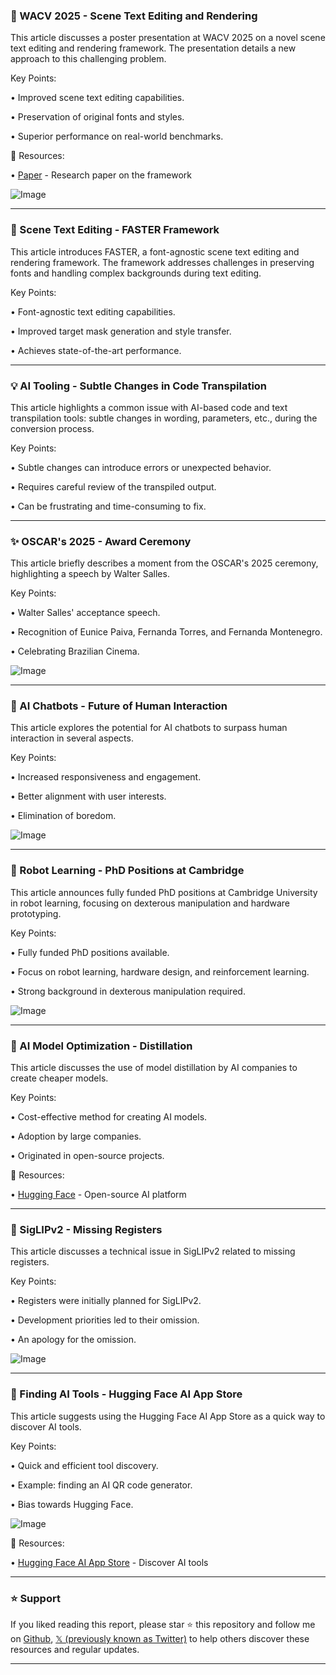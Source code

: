 ### 🤖 WACV 2025 - Scene Text Editing and Rendering

This article discusses a poster presentation at WACV 2025 on a novel scene text editing and rendering framework.  The presentation details a new approach to this challenging problem.

Key Points:

•  Improved scene text editing capabilities.

•  Preservation of original fonts and styles.


• Superior performance on real-world benchmarks.


🔗 Resources:

• [Paper](https://arxiv.org/abs/2308.02905) -  Research paper on the framework

![Image](https://pbs.twimg.com/media/GlFdojLXUAArtXr?format=jpg&name=small)


---
### 🤖 Scene Text Editing - FASTER Framework

This article introduces FASTER, a font-agnostic scene text editing and rendering framework.  The framework addresses challenges in preserving fonts and handling complex backgrounds during text editing.

Key Points:

• Font-agnostic text editing capabilities.

• Improved target mask generation and style transfer.

• Achieves state-of-the-art performance.


---
### 💡 AI Tooling - Subtle Changes in Code Transpilation

This article highlights a common issue with AI-based code and text transpilation tools: subtle changes in wording, parameters, etc., during the conversion process.

Key Points:

• Subtle changes can introduce errors or unexpected behavior.

• Requires careful review of the transpiled output.

•  Can be frustrating and time-consuming to fix.


---
### ✨ OSCAR's 2025 - Award Ceremony

This article briefly describes a moment from the OSCAR's 2025 ceremony, highlighting a speech by Walter Salles.

Key Points:

• Walter Salles' acceptance speech.

• Recognition of Eunice Paiva, Fernanda Torres, and Fernanda Montenegro.

•  Celebrating Brazilian Cinema.


![Image](https://pbs.twimg.com/media/GlFdrNgXcAAd2FU?format=jpg&name=small)

---
### 🤖 AI Chatbots - Future of Human Interaction

This article explores the potential for AI chatbots to surpass human interaction in several aspects.


Key Points:

• Increased responsiveness and engagement.

•  Better alignment with user interests.

•  Elimination of boredom.



![Image](https://pbs.twimg.com/media/GlDrdlxXYAAYcJv?format=jpg&name=small)

---
### 🤖 Robot Learning - PhD Positions at Cambridge

This article announces fully funded PhD positions at Cambridge University in robot learning, focusing on dexterous manipulation and hardware prototyping.

Key Points:

• Fully funded PhD positions available.

• Focus on robot learning, hardware design, and reinforcement learning.

• Strong background in dexterous manipulation required.


![Image](https://pbs.twimg.com/media/GlDC8mEXkAAUv6-?format=jpg&name=small)

---
### 🤖 AI Model Optimization - Distillation

This article discusses the use of model distillation by AI companies to create cheaper models.

Key Points:

•  Cost-effective method for creating AI models.

•  Adoption by large companies.

•  Originated in open-source projects.


🔗 Resources:

• [Hugging Face](https://huggingface.co/) - Open-source AI platform


---
### 🤖 SigLIPv2 - Missing Registers

This article discusses a technical issue in SigLIPv2 related to missing registers.

Key Points:

• Registers were initially planned for SigLIPv2.

•  Development priorities led to their omission.

•  An apology for the omission.



![Image](https://pbs.twimg.com/ext_tw_video_thumb/1895907968329355264/pu/img/jJL_23LTXdi5qwuO.jpg)

---
### 🚀 Finding AI Tools - Hugging Face AI App Store

This article suggests using the Hugging Face AI App Store as a quick way to discover AI tools.

Key Points:

•  Quick and efficient tool discovery.

•  Example: finding an AI QR code generator.

•  Bias towards Hugging Face.



![Image](https://pbs.twimg.com/ext_tw_video_thumb/1896167949540470785/pu/img/KY22hYObomDeky2l.jpg)

🔗 Resources:

• [Hugging Face AI App Store](http://hf.co/spaces) -  Discover AI tools


---

### ⭐️ Support

If you liked reading this report, please star ⭐️ this repository and follow me on [Github](https://github.com/Drix10), [𝕏 (previously known as Twitter)](https://x.com/DRIX_10_) to help others discover these resources and regular updates.

---